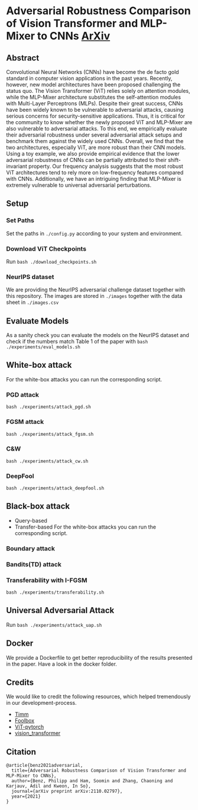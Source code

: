 # Adversarial Robustness Comparison of Vision Transformer and MLP-Mixer to CNNs [ArXiv](https://arxiv.org/pdf/2110.02797.pdf)

## Abstract 
Convolutional Neural Networks (CNNs) have become the de facto gold standard in computer vision applications in the past years. Recently, however, new model architectures have been proposed challenging the status quo. The Vision Transformer (ViT) relies solely on attention modules, while the MLP-Mixer architecture substitutes the self-attention modules with Multi-Layer Perceptrons (MLPs). Despite their great success, CNNs have been widely known to be vulnerable to adversarial attacks, causing serious concerns for security-sensitive applications. Thus, it is critical for the community to know whether the newly proposed ViT and MLP-Mixer are also vulnerable to adversarial attacks. To this end, we empirically evaluate their adversarial robustness under several adversarial attack setups and benchmark them against the widely used CNNs. Overall, we find that the two architectures, especially ViT, are more robust than their CNN models. Using a toy example, we also provide empirical evidence that the lower adversarial robustness of CNNs can be partially attributed to their shift-invariant property. Our frequency analysis suggests that the most robust ViT architectures tend to rely more on low-frequency features compared with CNNs. Additionally, we have an intriguing finding that MLP-Mixer is extremely vulnerable to universal adversarial perturbations.

## Setup 
### Set Paths
Set the paths in `./config.py` according to your system and environment.

### Download ViT Checkpoints
Run `bash ./download_checkpoints.sh`

### NeurIPS dataset
We are providing the NeurIPS adversarial challenge dataset together with this repository. The images are stored in `./images` together with the data sheet in `./images.csv`

## Evaluate Models
As a sanity check you can evaluate the models on the NeurIPS dataset and check if the numbers match Table 1 of the paper with `bash ./experiments/eval_models.sh`

## White-box attack
For the white-box attacks you can run the corresponding script.

### PGD attack
`bash ./experiments/attack_pgd.sh`

### FGSM attack
`bash ./experiments/attack_fgsm.sh`

### C&W
`bash ./experiments/attack_cw.sh`

### DeepFool
`bash ./experiments/attack_deepfool.sh`



## Black-box attack
* Query-based
* Transfer-based
For the white-box attacks you can run the corresponding script.

### Boundary attack
### Bandits(TD) attack
### Transferability with I-FGSM
`bash ./experiments/transferability.sh`


## Universal Adversarial Attack
Run `bash ./experiments/attack_uap.sh`

## Docker
We provide a Dockerfile to get better reproducibility of the results presented in the paper. Have a look in the docker folder.

## Credits
We would like to credit the following resources, which helped tremendously in our development-process.
 * [Timm](https://github.com/rwightman/pytorch-image-models)
 * [Foolbox](https://github.com/bethgelab/foolbox)
 * [ViT-pytorch](https://github.com/jeonsworld/ViT-pytorch)
 * [vision_transformer](https://github.com/google-research/vision_transformer)

## Citation
```
@article{benz2021adversarial,
  title={Adversarial Robustness Comparison of Vision Transformer and MLP-Mixer to CNNs},
  author={Benz, Philipp and Ham, Soomin and Zhang, Chaoning and Karjauv, Adil and Kweon, In So},
  journal={arXiv preprint arXiv:2110.02797},
  year={2021}
}
```
